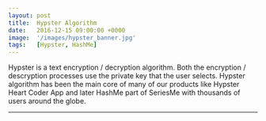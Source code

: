 ```yaml
---
layout: post
title:  Hypster Algorithm
date:   2016-12-15 09:00:00 +0000
image:  '/images/hypster_banner.jpg'
tags:   [Hypster, HashMe]
---
```


Hypster is a text encryption / decryption algorithm. Both the encryption / descryption processes use the private key that the user selects. Hypster algorithm has been the main core of many of our products like Hypster Heart Coder App and later HashMe part of SeriesMe with thousands of users around the globe. 

***
